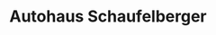 ---
title: "Autohaus Schaufelberger"
url: /heidenheim/autohaus-schaufelberger/
shop: Autowerkstatt
---